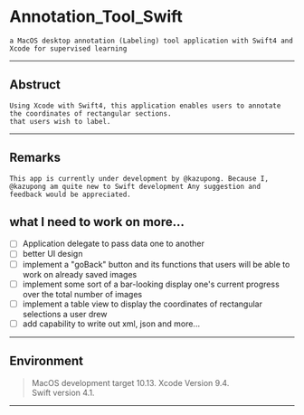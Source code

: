 # Annotation_Tool_Swift
    a MacOS desktop annotation (Labeling) tool application with Swift4 and Xcode for supervised learning 
----------

## Abstruct

    Using Xcode with Swift4, this application enables users to annotate the coordinates of rectangular sections.
    that users wish to label. 
----------

## Remarks
    This app is currently under development by @kazupong. Because I, @kazupong am quite new to Swift development Any suggestion and feedback would be appreciated.

## what I need to work on more... 

- [ ]   Application delegate to pass data one to another
- [ ]   better UI design 
- [ ]   implement a "goBack" button and its functions that users will be able to work on already saved images
- [ ]   implement some sort of a bar-looking display one's current progress over the total number of images
- [ ]   implement a table view to display the coordinates of rectangular selections a user drew
- [ ]   add capability to write out xml, json and more...

-----

## Environment

> MacOS development target 10.13. 
> Xcode Version 9.4.  
> Swift version 4.1. 
--------
 
